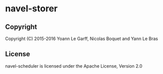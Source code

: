 navel-storer
============

Copyright
---------

Copyright (C) 2015-2016 Yoann Le Garff, Nicolas Boquet and Yann Le Bras

License
-------

navel-scheduler is licensed under the Apache License, Version 2.0
